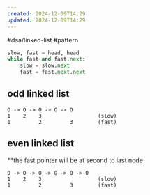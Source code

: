 ```yaml
---
created: 2024-12-09T14:29
updated: 2024-12-09T14:29
---
```

#dsa/linked-list #pattern

```python
slow, fast = head, head
while fast and fast.next:
    slow = slow.next
    fast = fast.next.next
```

## odd linked list
```
O -> O -> O -> O -> O
1    2    3                  (slow)
1         2         3        (fast)
```
## even linked list
**the fast pointer will be at second to last node
```
O -> O -> O -> O -> O -> O
1    2    3                  (slow)
1         2         3        (fast)
```
